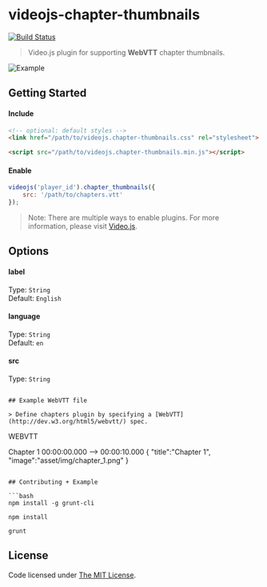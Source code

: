 # videojs-chapter-thumbnails

[![Build Status](https://travis-ci.org/chemoish/videojs-chapter-thumbnails.svg)](https://travis-ci.org/chemoish/videojs-chapter-thumbnails)

> Video.js plugin for supporting **WebVTT** chapter thumbnails.

![Example](https://github.com/chemoish/videojs-chapter-thumbnails/blob/master/example/asset/img/example.png?raw=true)

## Getting Started

#### Include

```html
<!-- optional: default styles -->
<link href="/path/to/videojs.chapter-thumbnails.css" rel="stylesheet">

<script src="/path/to/videojs.chapter-thumbnails.min.js"></script>
```

#### Enable

```js
videojs('player_id').chapter_thumbnails({
    src: '/path/to/chapters.vtt'
});
```

> Note: There are multiple ways to enable plugins. For more information, please visit [Video.js](https://github.com/videojs/video.js).

## Options

#### label

Type: `String`  
Default: `English`

#### language

Type: `String`  
Default: `en`

#### src

Type: `String`

```

## Example WebVTT file

> Define chapters plugin by specifying a [WebVTT](http://dev.w3.org/html5/webvtt/) spec.

```
WEBVTT

Chapter 1
00:00:00.000 --> 00:00:10.000
{
    "title":"Chapter 1",
    "image":"asset/img/chapter_1.png"
}
```

## Contributing + Example

```bash
npm install -g grunt-cli

npm install

grunt
```

## License

Code licensed under [The MIT License](https://github.com/chemoish/videojs-chapter-thumbnails/blob/master/README.md).
